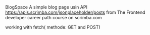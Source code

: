 BlogSpace
A simple blog page usin API https://apis.scrimba.com/jsonplaceholder/posts from The Frontend developer career  path course on scrimba.com

working with fetch( methode: GET and POST)
